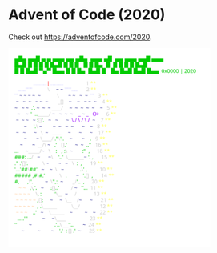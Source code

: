 # Advent of Code (2020)

Check out https://adventofcode.com/2020.

<a href="https://adventofcode.com/2020"><img src="calendar.svg" width="80%" /></a>
